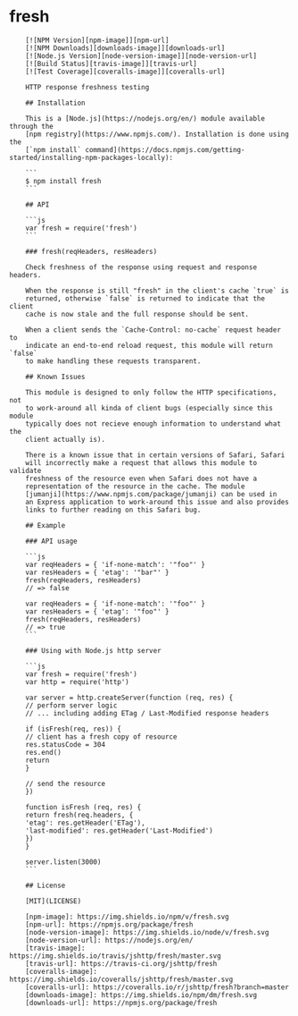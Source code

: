 # fresh

        [![NPM Version][npm-image]][npm-url]
        [![NPM Downloads][downloads-image]][downloads-url]
        [![Node.js Version][node-version-image]][node-version-url]
        [![Build Status][travis-image]][travis-url]
        [![Test Coverage][coveralls-image]][coveralls-url]

        HTTP response freshness testing

        ## Installation

        This is a [Node.js](https://nodejs.org/en/) module available through the
        [npm registry](https://www.npmjs.com/). Installation is done using the
        [`npm install` command](https://docs.npmjs.com/getting-started/installing-npm-packages-locally):

        ```
        $ npm install fresh
        ```

        ## API

        ```js
        var fresh = require('fresh')
        ```

        ### fresh(reqHeaders, resHeaders)

        Check freshness of the response using request and response headers.

        When the response is still "fresh" in the client's cache `true` is
        returned, otherwise `false` is returned to indicate that the client
        cache is now stale and the full response should be sent.

        When a client sends the `Cache-Control: no-cache` request header to
        indicate an end-to-end reload request, this module will return `false`
        to make handling these requests transparent.

        ## Known Issues

        This module is designed to only follow the HTTP specifications, not
        to work-around all kinda of client bugs (especially since this module
        typically does not recieve enough information to understand what the
        client actually is).

        There is a known issue that in certain versions of Safari, Safari
        will incorrectly make a request that allows this module to validate
        freshness of the resource even when Safari does not have a
        representation of the resource in the cache. The module
        [jumanji](https://www.npmjs.com/package/jumanji) can be used in
        an Express application to work-around this issue and also provides
        links to further reading on this Safari bug.

        ## Example

        ### API usage

        ```js
        var reqHeaders = { 'if-none-match': '"foo"' }
        var resHeaders = { 'etag': '"bar"' }
        fresh(reqHeaders, resHeaders)
        // => false

        var reqHeaders = { 'if-none-match': '"foo"' }
        var resHeaders = { 'etag': '"foo"' }
        fresh(reqHeaders, resHeaders)
        // => true
        ```

        ### Using with Node.js http server

        ```js
        var fresh = require('fresh')
        var http = require('http')

        var server = http.createServer(function (req, res) {
        // perform server logic
        // ... including adding ETag / Last-Modified response headers

        if (isFresh(req, res)) {
        // client has a fresh copy of resource
        res.statusCode = 304
        res.end()
        return
        }

        // send the resource
        })

        function isFresh (req, res) {
        return fresh(req.headers, {
        'etag': res.getHeader('ETag'),
        'last-modified': res.getHeader('Last-Modified')
        })
        }

        server.listen(3000)
        ```

        ## License

        [MIT](LICENSE)

        [npm-image]: https://img.shields.io/npm/v/fresh.svg
        [npm-url]: https://npmjs.org/package/fresh
        [node-version-image]: https://img.shields.io/node/v/fresh.svg
        [node-version-url]: https://nodejs.org/en/
        [travis-image]: https://img.shields.io/travis/jshttp/fresh/master.svg
        [travis-url]: https://travis-ci.org/jshttp/fresh
        [coveralls-image]: https://img.shields.io/coveralls/jshttp/fresh/master.svg
        [coveralls-url]: https://coveralls.io/r/jshttp/fresh?branch=master
        [downloads-image]: https://img.shields.io/npm/dm/fresh.svg
        [downloads-url]: https://npmjs.org/package/fresh
